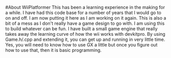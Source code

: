 #About WiiPlatformer
This has been a learning experience in the making for a while. I have had this code base for a number of years that I would go to on and off. I am now putting it here as I am working on it again. This is also a bit of a mess as I don't really have a game design to go with. I am using this to build whatever can be fun. I have built a small game engine that really takes away the learning curve of how the wii works with devkitpro. By using Game.h/.cpp and extending it, you can get up and running in very little time. Yes, you will need to know how to use GX a little but once you figure out how to use that, then it is basic programming.
